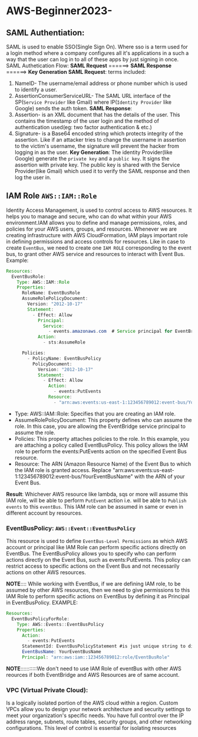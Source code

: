 # AWS-Beginner2023-

## SAML Authentiation:
SAML is used to enable SSO(Single Sign On). Where sso is a term used for a login method where a company configures all it's applications in a such a way that the user can log in to all of these apps by just signing in once.
SAML Authetication Flow:
**SAML Request** ======> **SAML Response** ======> **Key Generation**
**SAML Request**: terms included:
1. NameID- The username/email address or phone number which is used to identify a user.
2. AssertionConsumerServiceURL- The SAML URL interface of the SP(`Service Provider` like Gmail) where IP(`Identity Provider` like Google) sends the auth token.
**SAML Response**:
1. Assertion- is an XML document that has the details of the user. This contains the timestamp of the user login and the method of authentication used(eg: two factor authentication & etc.)
2. Signature- is a Base64 encoded string which  protects integrity of the assertion. Like if an attacker tries to change the username in assertion to the victim's username, the signature will prevent the hacker from logging in as the user.
**Key Generation**:
The identity Provider(like Google) generate the `private key` and a `public key`. It signs the assertion with private key. The public key is shared with the Service Provider(like Gmail) which used it to verify the SAML response and then log the user in.

## IAM Role `AWS::IAM::Role`
Identity Access Management, is used to control access to AWS resources. It helps you to manage and secure, who can do what within your AWS environment.IAM allows you to define and manage permissions, roles, and policies for your AWS users, groups, and resources.
Whenever we are creating infrastructure with AWS CloudFormation, IAM plays important role in defining permissions and access controls for resources.
Like in case to create `EventBus`, we need to create one `IAM ROLE` corresponding to the event bus, to grant other AWS service and resources to interact with Event Bus.
Example:
```java
Resources:
  EventBusRole:
    Type: AWS::IAM::Role
    Properties:
      RoleName: EventBusRole
      AssumeRolePolicyDocument:
        Version: "2012-10-17"
        Statement:
          - Effect: Allow
            Principal:
              Service:
                - events.amazonaws.com  # Service principal for EventBridge
            Action:
              - sts:AssumeRole

      Policies:
        - PolicyName: EventBusPolicy
          PolicyDocument:
            Version: "2012-10-17"
            Statement:
              - Effect: Allow
                Action:
                  - events:PutEvents
                Resource:
                  - "arn:aws:events:us-east-1:123456789012:event-bus/YourEventBusName"
```
- Type: AWS::IAM::Role: Specifies that you are creating an IAM role.
- AssumeRolePolicyDocument: This property defines who can assume the role. In this case, you are allowing the EventBridge service principal to assume the role.
- Policies: This property attaches policies to the role. In this example, you are attaching a policy called EventBusPolicy. This policy allows the IAM role to perform the events:PutEvents action on the specified Event Bus resource.
- Resource: The ARN (Amazon Resource Name) of the Event Bus to which the IAM role is granted access. Replace "arn:aws:events:us-east-1:123456789012:event-bus/YourEventBusName" with the ARN of your Event Bus.

**Result**: Whichever AWS resource like lambda, sqs or more will assume this IAM role, will be able to perform `PutEvent` action i.e. will be able to `Publish events` to this `eventBus`. This IAM role can be assumed in same or even in different account by resources.

### EventBusPolicy: `AWS::Event::EventBusPolicy`
This resource is used to define `EventBus-Level Permissions` as which AWS account or principal like IAM Role can perform specific actions directly on EventBus. The EventBusPolicy allows you to specify who can perform actions directly on the Event Bus, such as events:PutEvents. This policy can restrict access to specific actions on the Event Bus and not necessarily actions on other AWS resources.

**NOTE**:::: While working with EventBus, if we are defining IAM role, to be assumed by other AWS resources, then we need to give permissions to this IAM Role to perform specific actions on EventBus by defining it as Principal in EventBusPolicy.
EXAMPLE:
```java
Resources:
  EventBusPolicyForRole:
    Type: AWS::Events::EventBusPolicy
    Properties:
      Action:
        - events:PutEvents
      StatementId: EventBusPolicyStatement #is just unique string to differentiate statements in same policy.
      EventBusName: YourEventBusName
      Principal: "arn:aws:iam::123456789012:role/EventBusRole"
```
**NOTE**:::::::::::We don't need to use IAM Role of eventBus with other AWS reources if both EventBridge and AWS Resources are of same account.

### VPC (Virtual Private Cloud):
Is a logically isolated portion of the AWS cloud within a region.
Custom VPCs allow you to design your network architecture and security settings to meet your organization's specific needs. You have full control over the IP address range, subnets, route tables, security groups, and other networking configurations. This level of control is essential for isolating resources
